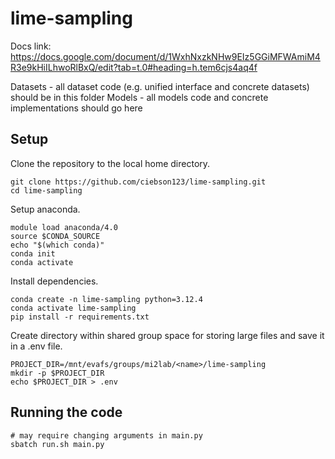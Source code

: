 # lime-sampling

Docs link: https://docs.google.com/document/d/1WxhNxzkNHw9EIz5GGiMFWAmiM4R3e9kHiILhwoRlBxQ/edit?tab=t.0#heading=h.tem6cjs4aq4f


Datasets - all dataset code (e.g. unified interface and concrete datasets) should be in this folder
Models - all models code and concrete implementations should go here

## Setup

Clone the repository to the local home directory.
```
git clone https://github.com/ciebson123/lime-sampling.git
cd lime-sampling
```

Setup anaconda.
```
module load anaconda/4.0
source $CONDA_SOURCE
echo "$(which conda)"
conda init
conda activate
```

Install dependencies.
```
conda create -n lime-sampling python=3.12.4
conda activate lime-sampling
pip install -r requirements.txt
```

Create directory within shared group space for storing large files and save it in a .env file.
```
PROJECT_DIR=/mnt/evafs/groups/mi2lab/<name>/lime-sampling
mkdir -p $PROJECT_DIR
echo $PROJECT_DIR > .env
```


## Running the code

```
# may require changing arguments in main.py
sbatch run.sh main.py
```
